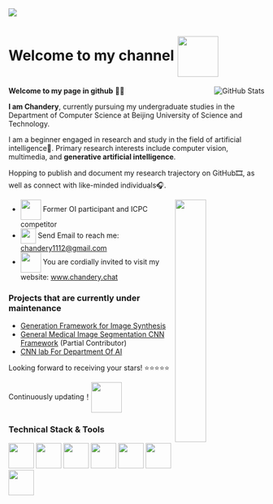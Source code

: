 <img align="center" src="https://imgs-chan-1329526870.cos.ap-beijing.myqcloud.com/240304586%202000x400.png">

# Welcome to my channel <img width="80" src="https://imgs-chan-1329526870.cos.ap-beijing.myqcloud.com/Image%20332x154.gif" align="center">
<img align="right" src="https://github-readme-stats.vercel.app/api?username=Chandery&amp;show_icons=true&title_color=5597ff&bg_color=2e3440&text_color=d8dee9&icon_color=ff7997" alt="GitHub Stats">

**Welcome to my page in github** 🎉🎊

**I am Chandery**, currently pursuing my undergraduate studies in the Department of Computer Science at Beijing University of Science and Technology.

I am a beginner engaged in research and study in the field of artificial intelligence🧐. Primary research interests include computer vision, multimedia, and **generative artificial intelligence**.

Hopping to publish and document my research trajectory on GitHub🎞️, as well as connect with like-minded individuals🎧.

<img src="https://imgs-chan-1329526870.cos.ap-beijing.myqcloud.com/Image%20240825863%20266x200.gif" width="35%" align="right">

- <img src="https://imgs-chan-1329526870.cos.ap-beijing.myqcloud.com/Avatar%205224374.png" width="40" align="center"> Former OI participant and ICPC competitor 
- <img src="https://imgs-chan-1329526870.cos.ap-beijing.myqcloud.com/Image%20256x256.png" width="30" align="center"> Send Email to reach me: chandery1112@gmail.com 
- <img src="https://imgs-chan-1329526870.cos.ap-beijing.myqcloud.com/Image%20240815616%20480x480.gif" width="40" align="center"> You are cordially invited to visit my website: www.chandery.chat


### Projects that are currently under maintenance

- [Generation Framework for Image Synthesis](https://github.com/Chandery/Generation-Framework-For-Image-Synthesis)
- [General Medical Image Segmentation CNN Framework](https://github.com/QingYunA/General-Medical-Image-Segmentation-CNN-Framework) (Partial Contributor)
- [CNN lab For Department Of AI](https://github.com/Chandery/GloveCNNLabforAIGroup)

Looking forward to receiving your stars! ⭐️⭐️⭐️⭐️⭐️

Continuously updating！<img src="https://imgs-chan-1329526870.cos.ap-beijing.myqcloud.com/Image%20216655818%20498x436.gif" align="center" width="60">

### Technical Stack & Tools
<!-- <img align="right" width=30% src="https://imgs-chan-1329526870.cos.ap-beijing.myqcloud.com/Octocat%20Build%20(1).png"> -->
<div align="left">
  <img src="https://imgs-chan-1329526870.cos.ap-beijing.myqcloud.com/Image%20212257472%20202x200.gif" width="50">
  <img src="https://imgs-chan-1329526870.cos.ap-beijing.myqcloud.com/Image%20204x200.gif" width="50">
  <img src="https://imgs-chan-1329526870.cos.ap-beijing.myqcloud.com/Image%20218x100.gif" width="50">
  <img src="https://imgs-chan-1329526870.cos.ap-beijing.myqcloud.com/Image%20480x480.gif" width="50">
  <img src="https://imgs-chan-1329526870.cos.ap-beijing.myqcloud.com/Image%20500x500.gif" width="50">
  <img src="https://imgs-chan-1329526870.cos.ap-beijing.myqcloud.com/Image%20480x480%20(1).gif" width="50">
  <img src="https://imgs-chan-1329526870.cos.ap-beijing.myqcloud.com/Image%20238200622%20380x380.gif" width="50">
</div>


<!---
Chandery/Chandery is a ✨ special ✨ repository because its `README.md` (this file) appears on your GitHub profile.
You can click the Preview link to take a look at your changes.
--->
